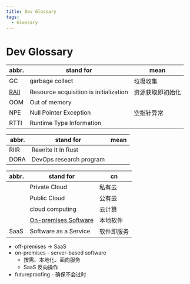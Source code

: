 ```yaml
---
title: Dev Glossary
tags:
  - Glossary
---
```


# Dev Glossary

| abbr.  | stand for                              | mean             |
| ------ | -------------------------------------- | ---------------- |
| GC     | garbage collect                        | 垃圾收集         |
| [RAII] | Resource acquisition is initialization | 资源获取即初始化 |
| OOM    | Out of memory                          |
| NPE    | Null Pointer Exception                 | 空指针异常       |
| RTTI   | Runtime Type Information               |

[raii]: https://en.wikipedia.org/wiki/Resource_acquisition_is_initialization

| abbr. | stand for               | mean |
| ----- | ----------------------- | ---- |
| RIIR  | Rewrite It In Rust      |
| DORA  | DevOps research program |

| abbr. | stand for              | cn         |
| ----- | ---------------------- | ---------- |
|       | Private Cloud          | 私有云     |
|       | Public Cloud           | 公有云     |
|       | cloud computing        | 云计算     |
|       | [On-premises Software] | 本地软件   |
| SaaS  | Software as a Service  | 软件即服务 |

- off-premises -> SaaS
- on-premises - server-based software
  - 按需、本地化、面向服务
  - SaaS 反向操作
- futureproofing - 确保不会过时

[on-premises software]: https://en.wikipedia.org/wiki/On-premises_software

